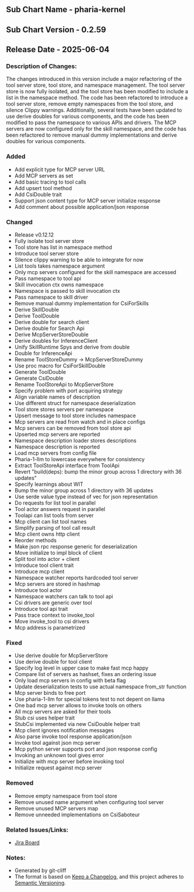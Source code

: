 ## Sub Chart Name - pharia-kernel
## Sub Chart Version - 0.2.59
## Release Date - 2025-06-04

### Description of Changes:

The changes introduced in this version include a major refactoring of the tool server store, tool store, and namespace management. The tool server store is now fully isolated, and the tool store has been modified to include a list in the namespace method. The code has been refactored to introduce a tool server store, remove empty namespaces from the tool store, and silence Clippy warnings. Additionally, several tests have been updated to use derive doubles for various components, and the code has been modified to pass the namespace to various APIs and drivers. The MCP servers are now configured only for the skill namespace, and the code has been refactored to remove manual dummy implementations and derive doubles for various components.

### Added

- Add explicit type for MCP server URL
- Add MCP servers as set
- Add basic tracing to tool calls
- Add upsert tool method
- Add CsiDouble trait
- Support json content type for MCP server initialize response
- Add comment about possible application/json response

### Changed

- Release v0.12.12
- Fully isolate tool server store
- Tool store has list in namespace method
- Introduce tool server store
- Silence clippy warning to be able to integrate for now
- List tools takes namespace argument
- Only mcp servers configured for the skill namespace are accessed
- Pass namespace to tool api
- Skill invocation ctx owns namespace
- Namespace is passed to skill invocation ctx
- Pass namespace to skill driver
- Remove manual dummy implementation for CsiForSkills
- Derive SkillDouble
- Derive ToolDouble
- Derive double for search client
- Derive double for Search Api
- Derive McpServerStoreDouble
- Derive doubles for InferenceClient
- Unify SkillRuntime Spys and derive from double
- Double for InferenceApi
- Rename ToolStoreDummy -> McpServerStoreDummy
- Use proc macro for CsiForSkillDouble
- Generate ToolDouble
- Generate CsiDouble
- Rename ToolStoreApi to McpServerStore
- Specify problem with port acquiring strategy
- Align variable names of description
- Use different struct for namespace deserialization
- Tool store stores servers per namespace
- Upsert message to tool store includes namespace
- Mcp servers are read from watch and in place configs
- Mcp servers can be removed from tool store api
- Upserted mcp servers are reported
- Namespace description loader stores descriptions
- Namespace description is reported
- Load mcp servers from config file
- Pharia-1-llm to lowercase everywhere for consistency
- Extract ToolStoreApi interface from ToolApi
- Revert "build(deps): bump the minor group across 1 directory with 36 updates"
- Specify learnings about WIT
- Bump the minor group across 1 directory with 36 updates
- Use serde value type instead of vec<u8> for json representation
- Do requests for list tool in parallel
- Tool actor answers request in parallel
- Toolapi can list tools from server
- Mcp client can list tool names
- Simplify parsing of tool call result
- Mcp client owns http client
- Reorder methods
- Make json rpc response generic for deserialization
- Move initialize to impl block of client
- Split tool into actor + client
- Introduce tool client trait
- Introduce mcp client
- Namespace watcher reports hardcoded tool server
- Mcp servers are stored in hashmap
- Introduce tool actor
- Namespace watchers can talk to tool api
- Csi drivers are generic over tool
- Introduce tool api trait
- Pass trace context to invoke_tool
- Move invoke_tool to csi drivers
- Mcp address is parametrized

### Fixed

- Use derive double for McpServerStore
- Use derive double for tool client
- Specify log level in upper case to make fast mcp happy
- Compare list of servers as hashset, fixes an ordering issue
- Only load mcp servers in config with beta flag
- Update deserialization tests to use actual namespace from_str function
- Mcp server binds to free port
- Use pharia-1-llm for special tokens test to not depent on llama
- One bad mcp server allows to invoke tools on others
- All mcp servers are asked for their tools
- Stub csi uses helper trait
- StubCsi implemented via new CsiDouble helper trait
- Mcp client ignores notification messages
- Also parse invoke tool response application/json
- Invoke tool against json mcp server
- Mcp python server supports port and json response config
- Invoking an unknown tool gives error
- Initialize with mcp server before invoking tool
- Initialize request against mcp server

### Removed

- Remove empty namespace from tool store
- Remove unused name argument when configuring tool server
- Remove unused MCP servers map
- Remove unneeded implementations on CsiSaboteur

### Related Issues/Links:
- [Jira Board](https://aleph-alpha.atlassian.net/jira/software/projects/PK/boards/160)

### Notes:
- Generated by git-cliff
- The format is based on [Keep a Changelog](https://keepachangelog.com/en/1.0.0/),
and this project adheres to [Semantic Versioning](https://semver.org/spec/v2.0.0.html).
